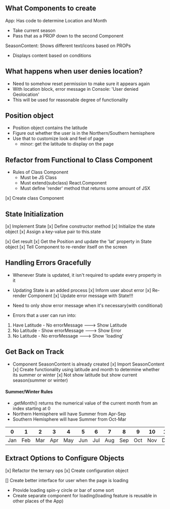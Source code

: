 ## What Components to create

App: Has code to determine Location and Month
- Take current season
- Pass that as a PROP down to the second Component

SeasonContent: Shows different text/icons based on PROPs
- Displays content based on conditions

## What happens when user denies location?
- Need to somehow reset permission to make sure it appears again
- With location block, error message in Console: 'User denied Geolocation'
- This will be used for reasonable degree of functionality

## Position object
- Position object contains the latitude
- Figure out whether the user is in the Northern/Southern hemisphere
- Use that to customize look and feel of page
  - minor: get the latitude to display on the page

## Refactor from Functional to Class Component
- Rules of Class Component
  - Must be JS Class
  - Must extend(subclass) React.Component
  - Must define 'render' method that returns some amount of JSX

[x] Create class Component

## State Initialization
[x] Implement State
  [x] Define constructor method
  [x] Initialize the state object
  [x] Assign a key-value pair to this.state

[x] Get result
[x] Get the Position and update the 'lat' property in State object
[x] Tell Component to re-render itself on the screen

## Handling Errors Gracefully
- Whenever State is updated, it isn't required to update every property in it
- Updating State is an added process
[x] Inform user about error
[x] Re-render Component
[x] Update error message with State!!!

- Need to only show error message when it's necessary(with conditional)
- Errors that a user can run into:
1. Have Latitude - No errorMessage ---> Show Latitude
2. No Latitude - Show errorMessage ---> Show Error
3. No Latitude - No errorMessage ---> Show 'loading'

## Get Back on Track
- Component SeasonContent is already created
[x] Import SeasonContent
[x] Create functionality using latitude and month to determine whether its summer or winter
[x] Not show latitude but show current season(summer or winter)

#### Summer/Winter Rules
- .getMonth() returns the numerical value of the current month from an index starting at 0
- Northern Hemisphere will have Summer from Apr-Sep
- Southern Hemisphere will have Summer from Oct-Mar

0  | 1  | 2  | 3  | 4  | 5  | 6  | 7  | 8  | 9  | 10 | 11
-- | -- | -- | -- | -- | -- | -- | -- | -- | -- | -- | --
Jan | Feb | Mar | Apr| May | Jun | Jul | Aug | Sep | Oct | Nov | Dec

## Extract Options to Configure Objects
[x] Refactor the ternary ops
[x] Create configuration object


[] Create better interface for user when the page is loading
- Provide loading spin-y circle or bar of some sort
- Create separate component for loading(loading feature is reusable in other places of the App)
